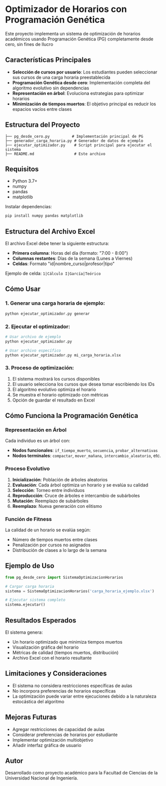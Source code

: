 # Optimizador de Horarios con Programación Genética

Este proyecto implementa un sistema de optimización de horarios académicos usando Programación Genética (PG) completamente desde cero, sin fines de llucro

## Características Principales

- **Selección de cursos por usuario**: Los estudiantes pueden seleccionar sus cursos de una carga horaria preestablecida
- **Programación Genética desde cero**: Implementación completa del algoritmo evolutivo sin dependencias
- **Representación en árbol**: Evoluciona estrategias para optimizar horarios
- **Minimización de tiempos muertos**: El objetivo principal es reducir los espacios vacíos entre clases

## Estructura del Proyecto

```
├── pg_desde_cero.py          # Implementación principal de PG
├── generador_carga_horaria.py # Generador de datos de ejemplo
├── ejecutar_optimizador.py    # Script principal para ejecutar el sistema
├── README.md                  # Este archivo
```

## Requisitos

- Python 3.7+
- numpy
- pandas
- matplotlib

Instalar dependencias:
```bash
pip install numpy pandas matplotlib
```

## Estructura del Archivo Excel

El archivo Excel debe tener la siguiente estructura:

- **Primera columna**: Horas del día (formato: "7:00 - 8:00")
- **Columnas restantes**: Días de la semana (Lunes a Viernes)
- **Celdas**: Formato "id|nombre_curso|profesor|tipo"

Ejemplo de celda: `1|Cálculo I|García|Teórico`

## Cómo Usar

### 1. Generar una carga horaria de ejemplo:

```bash
python ejecutar_optimizador.py generar
```

### 2. Ejecutar el optimizador:

```bash
# Usar archivo de ejemplo
python ejecutar_optimizador.py

# Usar archivo específico
python ejecutar_optimizador.py mi_carga_horaria.xlsx
```

### 3. Proceso de optimización:

1. El sistema mostrará los cursos disponibles
2. El usuario selecciona los cursos que desea tomar escribiendo los IDs
3. El algoritmo evolutivo optimiza el horario
4. Se muestra el horario optimizado con métricas
5. Opción de guardar el resultado en Excel

## Cómo Funciona la Programación Genética

### Representación en Árbol

Cada individuo es un árbol con:
- **Nodos funcionales**: `if_tiempo_muerto`, `secuencia`, `probar_alternativas`
- **Nodos terminales**: `compactar`, `mover_mañana`, `intercambio_aleatorio`, etc.

### Proceso Evolutivo

1. **Inicialización**: Población de árboles aleatorios
2. **Evaluación**: Cada árbol optimiza un horario y se evalúa su calidad
3. **Selección**: Torneo entre individuos
4. **Reproducción**: Cruce de árboles e intercambio de subárboles
5. **Mutación**: Reemplazo de subárboles
6. **Reemplazo**: Nueva generación con elitismo

### Función de Fitness

La calidad de un horario se evalúa según:
- Número de tiempos muertos entre clases
- Penalización por cursos no asignados
- Distribución de clases a lo largo de la semana

## Ejemplo de Uso

```python
from pg_desde_cero import SistemaOptimizacionHorarios

# Cargar carga horaria
sistema = SistemaOptimizacionHorarios('carga_horaria_ejemplo.xlsx')

# Ejecutar sistema completo
sistema.ejecutar()
```

## Resultados Esperados

El sistema genera:
- Un horario optimizado que minimiza tiempos muertos
- Visualización gráfica del horario
- Métricas de calidad (tiempos muertos, distribución)
- Archivo Excel con el horario resultante

## Limitaciones y Consideraciones

- El sistema no considera restricciones específicas de aulas
- No incorpora preferencias de horarios específicas
- La optimización puede variar entre ejecuciones debido a la naturaleza estocástica del algoritmo

## Mejoras Futuras

- Agregar restricciones de capacidad de aulas
- Considerar preferencias de horarios por estudiante
- Implementar optimización multiobjetivo
- Añadir interfaz gráfica de usuario

## Autor

Desarrollado como proyecto académico para la Facultad de Ciencias de la Universidad Nacional de Ingeniería.
